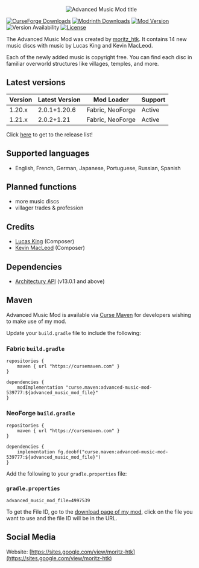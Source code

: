 <p align="center">
    <img src="https://i.imgur.com/WjEdgVZ.png"  alt="Advanced Music Mod title"/>
</p>

[![CurseForge Downloads](https://cf.way2muchnoise.eu/short_539777_downloads.svg?badge_style=for_the_badge)](https://www.curseforge.com/minecraft/mc-mods/advanced-music-mod)
[![Modrinth Downloads](https://img.shields.io/modrinth/dt/azvN9Im1?style=for-the-badge&logo=modrinth)](https://modrinth.com/mod/advanced-music-mod)
[![Mod Version](https://img.shields.io/modrinth/v/azvN9Im1?style=for-the-badge)](https://github.com/moritz-htk/advanced-music-mod/releases)
![Version Availability](https://cf.way2muchnoise.eu/versions/539777.svg?badge_style=for_the_badge)
[![License](https://img.shields.io/badge/LICENSE-moritz__htk_Software_License_Agreement_(mSLA)-red?style=for-the-badge)](https://sites.google.com/view/moritz-htk/license)

The Advanced Music Mod was created by [moritz_htk](https://github.com/moritz-htk). It contains 14 new music discs with music by Lucas King and Kevin MacLeod.

Each of the newly added music is copyright free. You can find each disc in familiar overworld structures like villages, temples, and more.

## Latest versions
| Version | Latest Version | Mod Loader       | Support |
|---------|----------------|------------------|---------|
| 1.20.x  | 2.0.1+1.20.6   | Fabric, NeoForge | Active  |
| 1.21.x  | 2.0.2+1.21     | Fabric, NeoForge | Active  |

Click [here](https://github.com/moritz-htk/advanced-music-mod/releases) to get to the release list!

## Supported languages
- English, French, German, Japanese, Portuguese, Russian, Spanish

## Planned functions
- more music discs
- villager trades & profession

## Credits
- [Lucas King](https://soundcloud.com/lucas-king-piano-music) (Composer)
- [Kevin MacLeod](https://soundcloud.com/kevin-9-1) (Composer)

## Dependencies
- [Architectury API](https://github.com/architectury/architectury-api) (v13.0.1 and above)

## Maven
Advanced Music Mod is available via [Curse Maven](https://www.cursemaven.com/) for developers wishing to make use of my mod.

Update your `build.gradle` file to include the following:

### Fabric `build.gradle`
```
repositories {
    maven { url "https://cursemaven.com" }
}

dependencies {
    modImplementation "curse.maven:advanced-music-mod-539777:${advanced_music_mod_file}"
}
```

### NeoForge `build.gradle`
```
repositories {
    maven { url "https://cursemaven.com" }
}

dependencies {
    implementation fg.deobf("curse.maven:advanced-music-mod-539777:${advanced_music_mod_file}")
}
```

Add the following to your `gradle.properties` file:

### `gradle.properties`
```
advanced_music_mod_file=4997539
```

To get the File ID, go to the [download page of my mod](https://www.curseforge.com/minecraft/mc-mods/advanced-music-mod/files), click on the file you want to use and the file ID will be in the URL.

## Social Media
Website: [https://sites.google.com/view/moritz-htk](https://sites.google.com/view/moritz-htk)